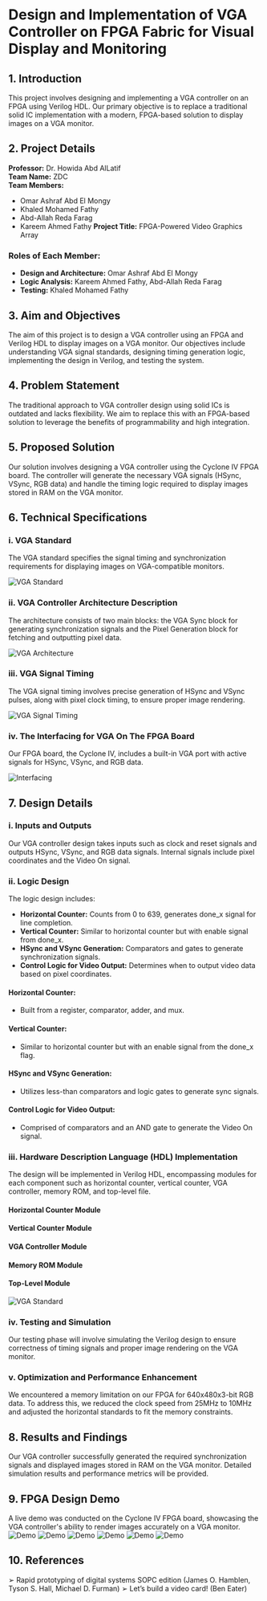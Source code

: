 # Design and Implementation of VGA Controller on FPGA Fabric for Visual Display and Monitoring

## 1. Introduction
This project involves designing and implementing a VGA controller on an FPGA using Verilog HDL.
Our primary objective is to replace a traditional solid IC implementation with a modern, FPGA-based solution to display images on a VGA monitor.

## 2. Project Details
**Professor:** Dr. Howida Abd AlLatif    
**Team Name:** ZDC  
**Team Members:**
- Omar Ashraf Abd El Mongy  
- Khaled Mohamed Fathy 
- Abd-Allah Reda Farag  
- Kareem Ahmed Fathy 
**Project Title:** FPGA-Powered Video Graphics Array

### Roles of Each Member:
- **Design and Architecture:** Omar Ashraf Abd El Mongy 
- **Logic Analysis:** Kareem Ahmed Fathy, Abd-Allah Reda Farag  
- **Testing:** Khaled Mohamed Fathy 

## 3. Aim and Objectives
The aim of this project is to design a VGA controller using an FPGA and Verilog HDL to display images on a VGA monitor. Our objectives include understanding VGA signal standards, designing timing generation logic, implementing the design in Verilog, and testing the system.

## 4. Problem Statement
The traditional approach to VGA controller design using solid ICs is outdated and lacks flexibility. We aim to replace this with an FPGA-based solution to leverage the benefits of programmability and high integration.

## 5. Proposed Solution
Our solution involves designing a VGA controller using the Cyclone IV FPGA board. The controller will generate the necessary VGA signals (HSync, VSync, RGB data) and handle the timing logic required to display images stored in RAM on the VGA monitor.

## 6. Technical Specifications

### i. VGA Standard
The VGA standard specifies the signal timing and synchronization requirements for displaying images on VGA-compatible monitors. 

![VGA Standard](https://camo.githubusercontent.com/43352d94a0d30359c00d17dd86fec8375acfe09b10b6df1cd6ddcd78439213cf/68747470733a2f2f692e6962622e636f2f474378705833622f53637265656e73686f742d323032332d30392d31322d3033323532372e706e67)

### ii. VGA Controller Architecture Description
The architecture consists of two main blocks: the VGA Sync block for generating synchronization signals and the Pixel Generation block for fetching and outputting pixel data.

![VGA Architecture](https://camo.githubusercontent.com/4850d7ebffc36b4e6ab96620a434981279dd11c7ea8d42b287bd9276846b7ea1/68747470733a2f2f692e6962622e636f2f54316d623262512f53637265656e73686f742d323032332d30392d31322d3033323534382e706e67)

### iii. VGA Signal Timing
The VGA signal timing involves precise generation of HSync and VSync pulses, along with pixel clock timing, to ensure proper image rendering.

![VGA Signal Timing](https://i.ibb.co/sPbPx85/unnamed.png)
### iv. The Interfacing for VGA On The FPGA Board

Our FPGA board, the Cyclone IV, includes a built-in VGA port with active signals for HSync, VSync, and RGB data.

![Interfacing](https://i.ibb.co/tmJT0GQ/Screenshot-2024-05-17-151410.png)

## 7. Design Details

### i. Inputs and Outputs
Our VGA controller design takes inputs such as clock and reset signals and outputs HSync, VSync, and RGB data signals. Internal signals include pixel coordinates and the Video On signal.

### ii. Logic Design
The logic design includes:
- **Horizontal Counter:** Counts from 0 to 639, generates done_x signal for line completion.
- **Vertical Counter:** Similar to horizontal counter but with enable signal from done_x.
- **HSync and VSync Generation:** Comparators and gates to generate synchronization signals.
- **Control Logic for Video Output:** Determines when to output video data based on pixel coordinates.

#### Horizontal Counter:
- Built from a register, comparator, adder, and mux.

#### Vertical Counter:
- Similar to horizontal counter but with an enable signal from the done_x flag.

#### HSync and VSync Generation:
- Utilizes less-than comparators and logic gates to generate sync signals.

#### Control Logic for Video Output:
- Comprised of comparators and an AND gate to generate the Video On signal.

### iii. Hardware Description Language (HDL) Implementation
The design will be implemented in Verilog HDL, encompassing modules for each component such as horizontal counter, vertical counter, VGA controller, memory ROM, and top-level file.

#### Horizontal Counter Module
#### Vertical Counter Module
#### VGA Controller Module
#### Memory ROM Module
#### Top-Level Module
![VGA Standard](https://camo.githubusercontent.com/e9389fc52b8a0ea1c848db7bcb5d389212aad48c6afec852ce3bb679b0422924/68747470733a2f2f692e6962622e636f2f636b71626b62532f53637265656e73686f742d323032332d30392d32392d3139353530352e706e67253345)
### iv. Testing and Simulation
Our testing phase will involve simulating the Verilog design to ensure correctness of timing signals and proper image rendering on the VGA monitor.

### v. Optimization and Performance Enhancement
We encountered a memory limitation on our FPGA for 640x480x3-bit RGB data. To address this, we reduced the clock speed from 25MHz to 10MHz and adjusted the horizontal standards to fit the memory constraints.

## 8. Results and Findings
Our VGA controller successfully generated the required synchronization signals and displayed images stored in RAM on the VGA monitor. Detailed simulation results and performance metrics will be provided.

## 9. FPGA Design Demo
A live demo was conducted on the Cyclone IV FPGA board, showcasing the VGA controller's ability to render images accurately on a VGA monitor.
![Demo](https://i.ibb.co/YB2ZmGV/Whats-App-Image-2024-05-12-at-3-14-59-PM.jpg)
![Demo](https://i.ibb.co/CwyyP59/Whats-App-Image-2024-05-15-at-4-14-00-PM-2.jpg)
![Demo](https://i.ibb.co/M9K1LZS/Whats-App-Image-2024-05-15-at-4-14-00-PM.jpg)
![Demo](https://i.ibb.co/wC9W0kX/Whats-App-Image-2024-05-12-at-3-14-59-PM-2.jpg)
![Demo](https://i.ibb.co/CwyyP59/Whats-App-Image-2024-05-15-at-4-14-00-PM-2.jpg)
![Demo]([https://i.ibb.co/phVYpXc/Whats-App-Image-2024-05-15-at-4-14-00-PM-1.jpg)
## 10. References
➢ Rapid prototyping of digital systems SOPC edition (James O. Hamblen, Tyson S. Hall, 
Michael D. Furman) 
➢ Let’s build a video card! (Ben Eater) 
